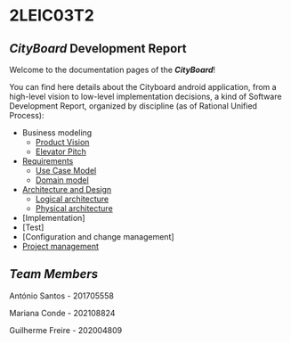 # 2LEIC03T2

## ***CityBoard*** Development Report

Welcome to the documentation pages of the ***CityBoard***!

You can find here details about the Cityboard android application, from a high-level vision to low-level implementation decisions, a kind of Software Development Report, organized by discipline (as of Rational Unified Process): 

* Business modeling 
  * [Product Vision](https://github.com/FEUP-LEIC-ES-2022-23/2LEIC03T2/blob/main/docs/ProductVision.md)
  * [Elevator Pitch](https://github.com/FEUP-LEIC-ES-2022-23/2LEIC03T2/blob/main/docs/ElevatorPitch.md)
* [Requirements](https://github.com/FEUP-LEIC-ES-2022-23/2LEIC03T2/blob/main/docs/requirements.md)
  * [Use Case Model](https://github.com/FEUP-LEIC-ES-2022-23/2LEIC03T2/blob/main/images/Use%20Case%20Diagram.drawio.png)
  * [Domain model](https://github.com/FEUP-LEIC-ES-2022-23/2LEIC03T2/blob/main/images/DomainModel_t2_v1.png)
* [Architecture and Design](https://github.com/FEUP-LEIC-ES-2022-23/2LEIC03T2/blob/main/docs/ArchitectureAndDesign.md)
  * [Logical architecture](https://github.com/FEUP-LEIC-ES-2022-23/2LEIC03T2/blob/main/docs/ArchitectureAndDesign.md#logical-architecture)
  * [Physical architecture](https://github.com/FEUP-LEIC-ES-2022-23/2LEIC03T2/blob/main/docs/ArchitectureAndDesign.md#physical-architecture)
* [Implementation]
* [Test]
* [Configuration and change management]
* [Project management](https://github.com/FEUP-LEIC-ES-2022-23/2LEIC03T2/blob/main/docs/ProjectManagement.md)

## ***Team Members***

António Santos - 201705558

Mariana Conde - 202108824

Guilherme Freire - 202004809
